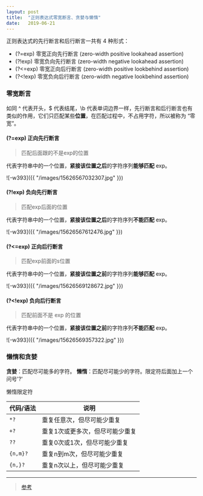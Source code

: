 ```yaml
---
layout: post
title:  "正则表达式零宽断言、贪婪与懒惰"
date:   2019-06-21
---
```


正则表达式的先行断言和后行断言一共有 4 种形式：
* (?=exp) 零宽正向先行断言 (zero-width positive lookahead assertion)
* (?!exp) 零宽负向先行断言 (zero-width negative lookahead assertion)
* (?<=exp) 零宽正向后行断言 (zero-width positive lookbehind assertion)
* (?<!exp) 零宽负向后行断言 (zero-width negative lookbehind assertion)

### 零宽断言

如同 ^ 代表开头，$ 代表结尾，\b 代表单词边界一样，先行断言和后行断言也有类似的作用，它们只匹配某些**位置**，在匹配过程中，不占用字符，所以被称为 “零宽”。

#### (?=exp) 正向先行断言

> 匹配后面跟的不是exp的位置

代表字符串中的一个位置，**紧接该位置之后**的字符序列**能够匹配** exp。

![-w393]({{ "/images/15626567032307.jpg" }})

#### (?!exp) 负向先行断言

> 匹配exp后面的位置

代表字符串中的一个位置，**紧接该位置之后**的字符序列**不能匹配** exp。

![-w393]({{ "/images/15626567612476.jpg" }})

#### (?<=exp) 正向后行断言

> 匹配exp前面的s位置

代表字符串中的一个位置，**紧接该位置之前**的字符序列**能够匹配** exp。

![-w393]({{ "/images/15626569128672.jpg" }})

#### (?<!exp) 负向后行断言

> 匹配前面不是 exp 的位置

代表字符串中的一个位置，**紧接该位置之前**的字符序列**不能匹配** exp。

![-w393]({{ "/images/15626569357322.jpg" }})

### 懒惰和贪婪

**贪婪**：匹配尽可能多的字符。
**懒惰**：匹配尽可能少的字符。限定符后面加上一个问号'?'

懒惰限定符

| 代码/语法 | 说明 |
| --- | --- |
| `*?` | 重复任意次，但尽可能少重复 |
| `+?` | 重复1次或更多次，但尽可能少重复 |
| `??` | 重复0次或1次，但尽可能少重复 |
| `{n,m}?` | 重复n到m次，但尽可能少重复 |
| `{n,}?` | 重复n次以上，但尽可能少重复 |

-------

> [参考](https:/blog.51cto.com/cnn237111/749047)
